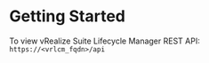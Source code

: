 # Getting Started

To view vRealize Suite Lifecycle Manager REST API:
```https://<vrlcm_fqdn>/api```
